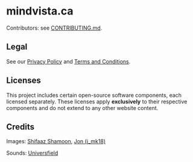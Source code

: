 # mindvista.ca

Contributors: see [CONTRIBUTING.md](CONTRIBUTING.md).

## Legal

See our [Privacy Policy](https://mindvista.ca/privacy-policy) and [Terms and Conditions](https://mindvista.ca/terms-and-conditions).

## Licenses

This project includes certain open-source software components, each licensed separately. These licenses apply **exclusively** to their respective components and do not extend to any other website content.

## Credits

Images: [Shifaaz Shamoon](https://unsplash.com/@sotti), [Jon (j_mk18)](https://unsplash.com/@j_mk18)

Sounds: [Universfield](https://pixabay.com/users/universfield-28281460)
